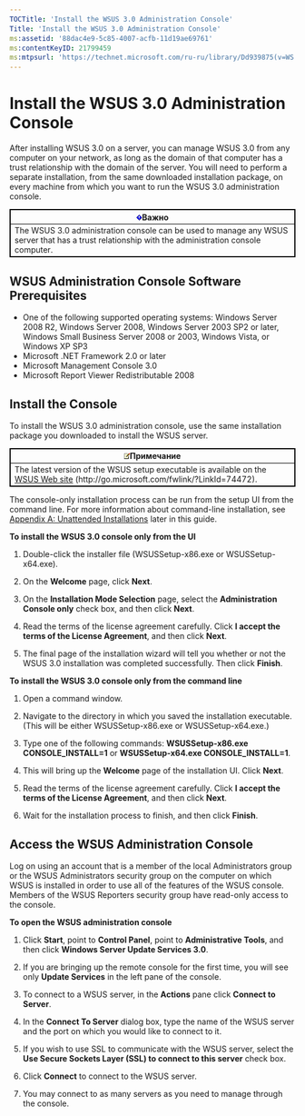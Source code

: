 ```yaml
---
TOCTitle: 'Install the WSUS 3.0 Administration Console'
Title: 'Install the WSUS 3.0 Administration Console'
ms:assetid: '88dac4e9-5c85-4007-acfb-11d19ae69761'
ms:contentKeyID: 21799459
ms:mtpsurl: 'https://technet.microsoft.com/ru-ru/library/Dd939875(v=WS.10)'
---
```


Install the WSUS 3.0 Administration Console
===========================================

After installing WSUS 3.0 on a server, you can manage WSUS 3.0 from any computer on your network, as long as the domain of that computer has a trust relationship with the domain of the server. You will need to perform a separate installation, from the same downloaded installation package, on every machine from which you want to run the WSUS 3.0 administration console.

 
<table style="border:1px solid black;">
<colgroup>
<col width="100%" />
</colgroup>
<thead>
<tr class="header">
<th style="border:1px solid black;" ><img src="images/Dd939875.Important(WS.10).gif" />Важно</th>
</tr>
</thead>
<tbody>
<tr class="odd">
<td style="border:1px solid black;">The WSUS 3.0 administration console can be used to manage any WSUS server that has a trust relationship with the administration console computer.
</td>
</tr>
</tbody>
</table>
 

WSUS Administration Console Software Prerequisites
--------------------------------------------------

-   One of the following supported operating systems: Windows Server 2008 R2, Windows Server 2008, Windows Server 2003 SP2 or later, Windows Small Business Server 2008 or 2003, Windows Vista, or Windows XP SP3
-   Microsoft .NET Framework 2.0 or later
-   Microsoft Management Console 3.0
-   Microsoft Report Viewer Redistributable 2008

Install the Console
-------------------

To install the WSUS 3.0 administration console, use the same installation package you downloaded to install the WSUS server.

 
<table style="border:1px solid black;">
<colgroup>
<col width="100%" />
</colgroup>
<thead>
<tr class="header">
<th style="border:1px solid black;" ><img src="images/Dd939875.note(WS.10).gif" />Примечание</th>
</tr>
</thead>
<tbody>
<tr class="odd">
<td style="border:1px solid black;">The latest version of the WSUS setup executable is available on the <a href="http://go.microsoft.com/fwlink/?linkid=74472">WSUS Web site</a> (http://go.microsoft.com/fwlink/?LinkId=74472).
</td>
</tr>
</tbody>
</table>
 

The console-only installation process can be run from the setup UI from the command line. For more information about command-line installation, see [Appendix A: Unattended Installations](https://technet.microsoft.com/2443408e-5bd2-4b1f-b0a5-7ee1452fe5bc) later in this guide.

**To install the WSUS 3.0 console only from the UI**
1.  Double-click the installer file (WSUSSetup-x86.exe or WSUSSetup-x64.exe).

2.  On the **Welcome** page, click **Next**.

3.  On the **Installation Mode Selection** page, select the **Administration Console only** check box, and then click **Next**.

4.  Read the terms of the license agreement carefully. Click **I accept the terms of the License Agreement**, and then click **Next**.

5.  The final page of the installation wizard will tell you whether or not the WSUS 3.0 installation was completed successfully. Then click **Finish**.

**To install the WSUS 3.0 console only from the command line**
1.  Open a command window.

2.  Navigate to the directory in which you saved the installation executable. (This will be either WSUSSetup-x86.exe or WSUSSetup-x64.exe.)

3.  Type one of the following commands: **WSUSSetup-x86.exe CONSOLE\_INSTALL=1** or **WSUSSetup-x64.exe CONSOLE\_INSTALL=1**.

4.  This will bring up the **Welcome** page of the installation UI. Click **Next**.

5.  Read the terms of the license agreement carefully. Click **I accept the terms of the License Agreement**, and then click **Next**.

6.  Wait for the installation process to finish, and then click **Finish**.

Access the WSUS Administration Console
--------------------------------------

Log on using an account that is a member of the local Administrators group or the WSUS Administrators security group on the computer on which WSUS is installed in order to use all of the features of the WSUS console. Members of the WSUS Reporters security group have read-only access to the console.

**To open the WSUS administration console**
1.  Click **Start**, point to **Control Panel**, point to **Administrative Tools**, and then click **Windows Server Update Services 3.0**.

2.  If you are bringing up the remote console for the first time, you will see only **Update Services** in the left pane of the console.

3.  To connect to a WSUS server, in the **Actions** pane click **Connect to Server**.

4.  In the **Connect To Server** dialog box, type the name of the WSUS server and the port on which you would like to connect to it.

5.  If you wish to use SSL to communicate with the WSUS server, select the **Use Secure Sockets Layer (SSL) to connect to this server** check box.

6.  Click **Connect** to connect to the WSUS server.

7.  You may connect to as many servers as you need to manage through the console.
